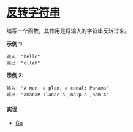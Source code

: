 # [反转字符串](https://leetcode-cn.com/problems/reverse-string/description/)

编写一个函数，其作用是将输入的字符串反转过来。

**示例 1:**
```
输入: "hello"
输出: "olleh"
```

**示例 2:**
```
输入: "A man, a plan, a canal: Panama"
输出: "amanaP :lanac a ,nalp a ,nam A"
```

#### 实现
- [Go](https://github.com/pojozhang/playground/blob/master/solutions/go/src/playground/algorithm/reverse_string.go)
